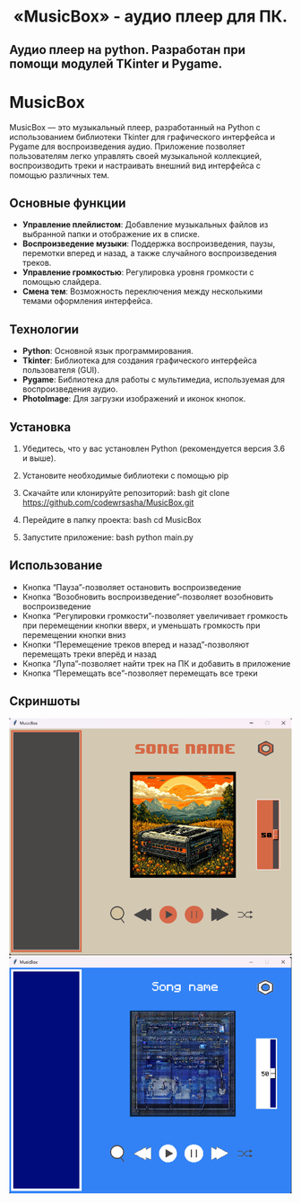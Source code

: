 <h1 align="center">«MusicBox» - аудио плеер для ПК.</h1>

<h2>Аудио плеер на python. Разработан при помощи модулей TKinter и Pygame.</h2>

# MusicBox

MusicBox — это музыкальный плеер, разработанный на Python с использованием библиотеки Tkinter для графического интерфейса и Pygame для воспроизведения аудио. Приложение позволяет пользователям легко управлять своей музыкальной коллекцией, воспроизводить треки и настраивать внешний вид интерфейса с помощью различных тем.

## Основные функции

- **Управление плейлистом**: Добавление музыкальных файлов из выбранной папки и отображение их в списке.
- **Воспроизведение музыки**: Поддержка воспроизведения, паузы, перемотки вперед и назад, а также случайного воспроизведения треков.
- **Управление громкостью**: Регулировка уровня громкости с помощью слайдера.
- **Смена тем**: Возможность переключения между несколькими темами оформления интерфейса.

## Технологии

- **Python**: Основной язык программирования.
- **Tkinter**: Библиотека для создания графического интерфейса пользователя (GUI).
- **Pygame**: Библиотека для работы с мультимедиа, используемая для воспроизведения аудио.
- **PhotoImage**: Для загрузки изображений и иконок кнопок.

## Установка

1. Убедитесь, что у вас установлен Python (рекомендуется версия 3.6 и выше).
2. Установите необходимые библиотеки с помощью pip


3. Скачайте или клонируйте репозиторий:
bash 
   git clone https://github.com/codewrsasha/MusicBox.git


4. Перейдите в папку проекта:
bash 
   cd MusicBox


5. Запустите приложение:
bash 
   python main.py


## Использование

-	Кнопка “Пауза”-позволяет остановить воспроизведение
-	Кнопка “Возобновить воспроизведение”-позволяет возобновить воспроизведение
-	Кнопка “Регулировки громкости”-позволяет увеличивает громкость при перемещении кнопки вверх, и уменьшать громкость при перемещении кнопки вниз
-	Кнопки “Перемещение треков вперед и назад”-позволяют перемещать треки вперёд и назад
-	Кнопка “Лупа”-позволяет найти трек на ПК и добавить в приложение
-	Кнопка “Перемещать все”-позволяет перемещать все треки 


## Скриншоты

![Скриншот 1](img/screenshot1.png)
![Скриншот 2](img/screenshot2.png)
